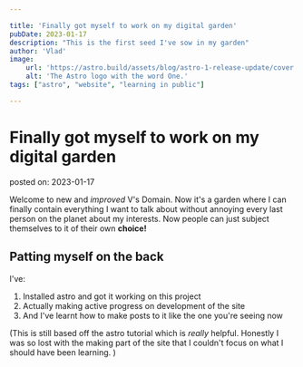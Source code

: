 ```yaml
---

title: 'Finally got myself to work on my digital garden'
pubDate: 2023-01-17
description: "This is the first seed I've sow in my garden"
author: 'Vlad'
image:
    url: 'https://astro.build/assets/blog/astro-1-release-update/cover.jpeg' 
    alt: 'The Astro logo with the word One.'
tags: ["astro", "website", "learning in public"]

---
```


# Finally got myself to work on my digital garden

posted on: 2023-01-17

Welcome to new and _improved_ V's Domain. Now it's a garden where I can finally contain everything I want to talk about without annoying every last person on the planet about my interests. Now people can just subject themselves to it of their own **choice!**

## Patting myself on the back

I've:
1. Installed astro and got it working on this project
2. Actually making active progress on development of the site
3. And I've learnt how to make posts to it like the one you're seeing now

(This is still based off the astro tutorial which is _really_ helpful. Honestly I was so lost with the making part of the site that I couldn't focus on what I should have been learning. )